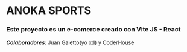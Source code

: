 # ANOKA SPORTS

### Este proyecto es un e-comerce creado con Vite JS - React




***Colaboradores***: Juan Galetto(yo xd) y CoderHouse

